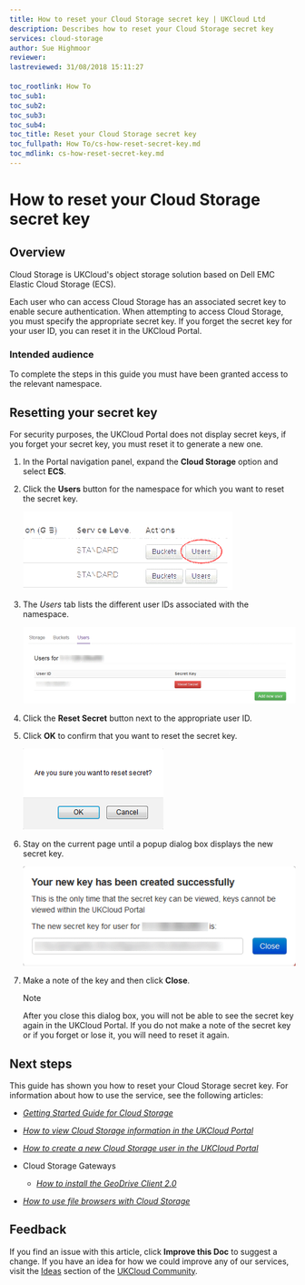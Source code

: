 ```yaml
---
title: How to reset your Cloud Storage secret key | UKCloud Ltd
description: Describes how to reset your Cloud Storage secret key
services: cloud-storage
author: Sue Highmoor
reviewer:
lastreviewed: 31/08/2018 15:11:27

toc_rootlink: How To
toc_sub1:
toc_sub2:
toc_sub3:
toc_sub4:
toc_title: Reset your Cloud Storage secret key
toc_fullpath: How To/cs-how-reset-secret-key.md
toc_mdlink: cs-how-reset-secret-key.md
---
```


# How to reset your Cloud Storage secret key

## Overview

Cloud Storage is UKCloud's object storage solution based on Dell EMC Elastic Cloud Storage (ECS).

Each user who can access Cloud Storage has an associated secret key to enable secure authentication. When attempting to access Cloud Storage, you must specify the appropriate secret key. If you forget the secret key for your user ID, you can reset it in the UKCloud Portal.

### Intended audience

To complete the steps in this guide you must have been granted access to the relevant namespace.

## Resetting your secret key

For security purposes, the UKCloud Portal does not display secret keys, if you forget your secret key, you must reset it to generate a new one.

1. In the Portal navigation panel, expand the **Cloud Storage** option and select **ECS**.

2. Click the **Users** button for the namespace for which you want to reset the secret key.

    ![Users button](images/cs-portal-btn-users.png)

3. The *Users* tab lists the different user IDs associated with the namespace.

    ![Users page](images/cs-portal-users.png)

4. Click the **Reset Secret** button next to the appropriate user ID.

5. Click **OK** to confirm that you want to reset the secret key.

    ![Reset Secret dialog box](images/cs-portal-reset-secret.png)

6. Stay on the current page until a popup dialog box displays the new secret key.

    ![New secret key](images/cs-portal-new-key.png)

7. Make a note of the key and then click **Close**.

    > [!NOTE]
    > After you close this dialog box, you will not be able to see the secret key again in the UKCloud Portal. If you do not make a note of the secret key or if you forget or lose it, you will need to reset it again.

## Next steps

This guide has shown you how to reset your Cloud Storage secret key. For information about how to use the service, see the following articles:

- [*Getting Started Guide for Cloud Storage*](cs-gs.md)

- [*How to view Cloud Storage information in the UKCloud Portal*](cs-how-view-info-portal.md)

- [*How to create a new Cloud Storage user in the UKCloud Portal*](cs-how-create-user.md)

- Cloud Storage Gateways

    - [*How to install the GeoDrive Client 2.0*](cs-how-install-geodrive2-client.md)

- [*How to use file browsers with Cloud Storage*](cs-how-use-file-browsers.md)

## Feedback

If you find an issue with this article, click **Improve this Doc** to suggest a change. If you have an idea for how we could improve any of our services, visit the [Ideas](https://community.ukcloud.com/ideas) section of the [UKCloud Community](https://community.ukcloud.com).
